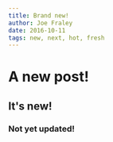 ```yaml
---
title: Brand new!
author: Joe Fraley
date: 2016-10-11
tags: new, next, hot, fresh
---
```

# A new post!
## It's new!
### Not yet updated!
